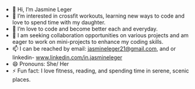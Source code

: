 - 👋 Hi, I’m Jasmine Leger
- 👀 I’m interested in crossfit workouts, learning new ways to code and love to spend time with my daughter. 
- 🌱 I’m love to code and become better each and everyday.
- 💞️ I am seeking collaboration opportunities on various projects and am eager to work on mini-projects to enhance my coding skills.
- 📫 I can be reached by email: jasmineleger21@gmail.com, and or  linkedin-  www.linkedin.com/in.jasmineleger
- 😄 Pronouns: She/ Her
- ⚡ Fun fact: I love fitness, reading, and spending time in serene, scenic places.

<!---
Jasleger88/Jasleger88 is a ✨ special ✨ repository because its `README.md` (this file) appears on your GitHub profile.
You can click the Preview link to take a look at your changes.
--->

